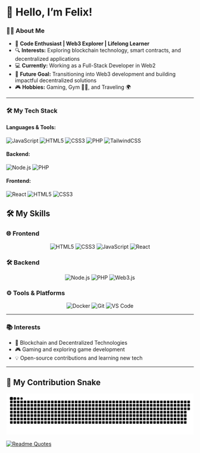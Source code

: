 # 👋 Hello, I’m Felix!

### 👨‍💻 About Me
- 🌟 **Code Enthusiast | Web3 Explorer | Lifelong Learner**  
- 🔍 **Interests:** Exploring blockchain technology, smart contracts, and decentralized applications  
- 💻 **Currently:** Working as a Full-Stack Developer in Web2  
- 🎯 **Future Goal:** Transitioning into Web3 development and building impactful decentralized solutions  
- 🎮 **Hobbies:** Gaming, Gym 🏋️‍♂️, and Traveling 🌍  

---

### 🛠 My Tech Stack

#### Languages & Tools:
![JavaScript](https://img.shields.io/badge/-JavaScript-yellow?logo=javascript&logoColor=white)
![HTML5](https://img.shields.io/badge/-HTML5-orange?logo=html5)
![CSS3](https://img.shields.io/badge/-CSS3-blue?logo=css3&logoColor=white)
![PHP](https://img.shields.io/badge/-PHP-777BB4?logo=php&logoColor=white)
![TailwindCSS](https://img.shields.io/badge/-TailwindCSS-38B2AC?logo=tailwind-css&logoColor=white)

#### Backend:
![Node.js](https://img.shields.io/badge/-Node.js-green?logo=node.js)
![PHP](https://img.shields.io/badge/-PHP-777BB4?logo=php&logoColor=white)

#### Frontend:
![React](https://img.shields.io/badge/-React-blue?logo=react)
![HTML5](https://img.shields.io/badge/-HTML5-orange?logo=html5)
![CSS3](https://img.shields.io/badge/-CSS3-blue?logo=css3&logoColor=white)


## 🛠 My Skills

### 🌐 Frontend
<div align="center">
  <img src="https://img.icons8.com/color/48/000000/html-5.png" alt="HTML5" width="50" height="50"/>  
  <img src="https://img.icons8.com/color/48/000000/css3.png" alt="CSS3" width="50" height="50"/>  
  <img src="https://img.icons8.com/color/48/000000/javascript.png" alt="JavaScript" width="50" height="50"/>  
  <img src="https://img.icons8.com/officel/40/react.png" alt="React" width="50" height="50"/>
</div>

### 🛠 Backend
<div align="center">
  <img src="https://img.icons8.com/color/48/000000/nodejs.png" alt="Node.js" width="50" height="50"/>  
  <img src="https://img.icons8.com/color/48/000000/php.png" alt="PHP" width="50" height="50"/>  
  <img src="https://img.icons8.com/color/48/000000/web3.png" alt="Web3.js" width="50" height="50"/>
</div>

### ⚙️ Tools & Platforms
<div align="center">
  <img src="https://img.icons8.com/fluency/48/000000/docker.png" alt="Docker" width="50" height="50"/>  
  <img src="https://img.icons8.com/color/48/000000/git.png" alt="Git" width="50" height="50"/>  
  <img src="https://img.icons8.com/color/48/000000/visual-studio-code-2019.png" alt="VS Code" width="50" height="50"/>
</div>

---

### 📚 Interests
- 🌟 Blockchain and Decentralized Technologies  
- 🎮 Gaming and exploring game development  
- 💡 Open-source contributions and learning new tech  

---
## 🐍 My Contribution Snake
![GitHub Contribution Snake](https://raw.githubusercontent.com/1e37/1e37/output/github-contribution-grid-snake.svg)



[![Readme Quotes](https://quotes-github-readme.vercel.app/api?type=horizontal&theme=dark&quote=We+must+all+suffer+from+one+of+two+pains%3A+the+pain+of+discipline+or+the+pain+of+regret.+The+difference+is+discipline+weighs+ounces+while+regret+weighs+tons.&author=Jim+Rohn)](https://github.com/piyushsuthar/github-readme-quotes)

